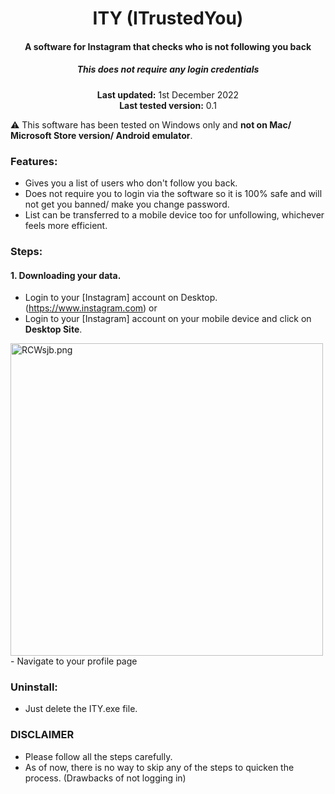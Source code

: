 <center>
    <h1 align="center">ITY (ITrustedYou)</h1>
    <h4 align="center">A software for <strong>Instagram</strong> that checks who is not following you back</h4>
    <h5 align="center">This does not require any login credentials</h5>
    <p align="center">
        <strong>Last updated:</strong> 1st December 2022<br>
        <strong>Last tested version:</strong> 0.1
    </p> 
</center>

:warning: This software has been tested on Windows only and **not on Mac/ Microsoft Store version/ Android emulator**.

### Features:

- Gives you a list of users who don't follow you back.
- Does not require you to login via the software so it is 100% safe and will not get you banned/ make you change password.
- List can be transferred to a mobile device too for unfollowing, whichever feels more efficient.

### Steps:

#### 1. Downloading your data.
   - Login to your [Instagram] account on Desktop. (https://www.instagram.com)
     or
   - Login to your [Instagram] account on your mobile device and click on **Desktop Site**.
   <img src="https://i1.lensdump.com/i/RCWsjb.png" alt="RCWsjb.png" border="0" width="500" />
   - Navigate to your profile page



### Uninstall:

- Just delete the ITY.exe file.

### DISCLAIMER

- Please follow all the steps carefully.
- As of now, there is no way to skip any of the steps to quicken the process. (Drawbacks of not logging in)
